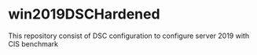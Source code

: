 # win2019DSCHardened
This repository consist of DSC configuration to configure server 2019 with CIS benchmark
